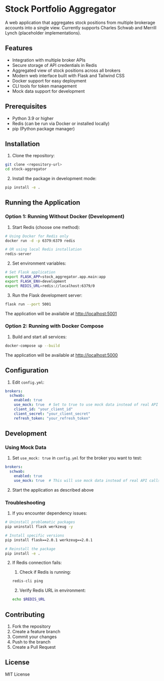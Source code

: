 # Stock Portfolio Aggregator

A web application that aggregates stock positions from multiple brokerage accounts into a single view. Currently supports Charles Schwab and Merrill Lynch (placeholder implementations).

## Features

- Integration with multiple broker APIs
- Secure storage of API credentials in Redis
- Aggregated view of stock positions across all brokers
- Modern web interface built with Flask and Tailwind CSS
- Docker support for easy deployment
- CLI tools for token management
- Mock data support for development

## Prerequisites

- Python 3.9 or higher
- Redis (can be run via Docker or installed locally)
- pip (Python package manager)

## Installation

1. Clone the repository:

```bash
git clone <repository-url>
cd stock-aggregator
```

2. Install the package in development mode:

```bash
pip install -e .
```

## Running the Application

### Option 1: Running Without Docker (Development)

1. Start Redis (choose one method):

```bash
# Using Docker for Redis only
docker run -d -p 6379:6379 redis

# OR using local Redis installation
redis-server
```

2. Set environment variables:

```bash
# Set Flask application
export FLASK_APP=stock_aggregator.app.main:app
export FLASK_ENV=development
export REDIS_URL=redis://localhost:6379/0
```

3. Run the Flask development server:

```bash
flask run --port 5001
```

The application will be available at <http://localhost:5001>

### Option 2: Running with Docker Compose

1. Build and start all services:

```bash
docker-compose up --build
```

The application will be available at <http://localhost:5000>

## Configuration

1. Edit `config.yml`:

```yaml
brokers:
  schwab:
    enabled: true
    use_mock: true  # Set to true to use mock data instead of real API
    client_id: "your_client_id"
    client_secret: "your_client_secret"
    refresh_token: "your_refresh_token"
```

## Development

### Using Mock Data

1. Set `use_mock: true` in `config.yml` for the broker you want to test:

```yaml
brokers:
  schwab:
    enabled: true
    use_mock: true  # This will use mock data instead of real API calls
```

2. Start the application as described above

### Troubleshooting

1. If you encounter dependency issues:

```bash
# Uninstall problematic packages
pip uninstall flask werkzeug -y

# Install specific versions
pip install flask==2.0.1 werkzeug==2.0.1

# Reinstall the package
pip install -e .
```

2. If Redis connection fails:

   1. Check if Redis is running:

   ```bash
   redis-cli ping
   ```

   2. Verify Redis URL in environment:

   ```bash
   echo $REDIS_URL
   ```

## Contributing

1. Fork the repository
2. Create a feature branch
3. Commit your changes
4. Push to the branch
5. Create a Pull Request

## License

MIT License 